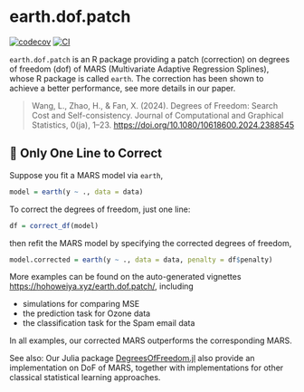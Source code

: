 # earth.dof.patch

[![codecov](https://codecov.io/gh/szcf-weiya/earth.dof.patch/graph/badge.svg?token=6Am5b8xJrj)](https://codecov.io/gh/szcf-weiya/earth.dof.patch)
[![CI](https://github.com/szcf-weiya/earth.dof.patch/actions/workflows/CI.yaml/badge.svg)](https://github.com/szcf-weiya/earth.dof.patch/actions/workflows/CI.yaml)

`earth.dof.patch` is an R package providing a patch (correction) on degrees of freedom (dof) of MARS (Multivariate Adaptive Regression Splines), whose R package is called `earth`. The correction has been shown to achieve a better performance, see more details in our paper.

> Wang, L., Zhao, H., & Fan, X. (2024). Degrees of Freedom: Search Cost and Self-consistency. Journal of Computational and Graphical Statistics, 0(ja), 1–23. https://doi.org/10.1080/10618600.2024.2388545

## :rocket: Only One Line to Correct

Suppose you fit a MARS model via `earth`,

```r
model = earth(y ~ ., data = data)
```

To correct the degrees of freedom, just one line:

```r
df = correct_df(model)
```

then refit the MARS model by specifying the corrected degrees of freedom,

```r
model.corrected = earth(y ~ ., data = data, penalty = df$penalty)
```

More examples can be found on the auto-generated vignettes <https://hohoweiya.xyz/earth.dof.patch/>, including

- simulations for comparing MSE
- the prediction task for Ozone data
- the classification task for the Spam email data

In all examples, our corrected MARS outperforms the corresponding MARS.

See also: Our Julia package [DegreesOfFreedom.jl](https://github.com/szcf-weiya/DegreesOfFreedom.jl) also provide an implementation on DoF of MARS, together with implementations for other classical statistical learning approaches.
